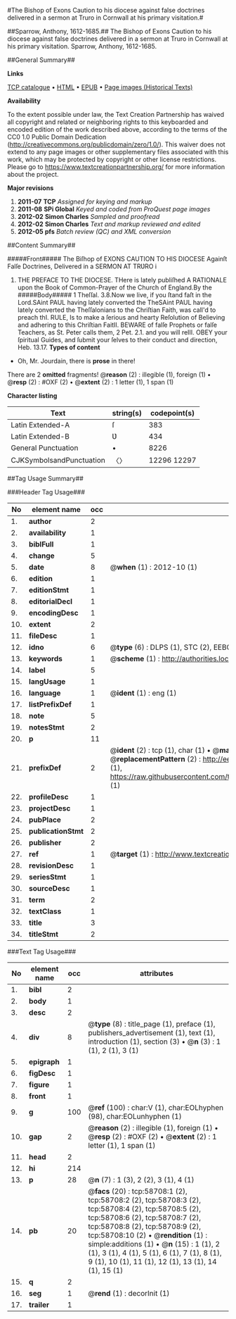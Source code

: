 #The Bishop of Exons Caution to his diocese against false doctrines delivered in a sermon at Truro in Cornwall at his primary visitation.#

##Sparrow, Anthony, 1612-1685.##
The Bishop of Exons Caution to his diocese against false doctrines delivered in a sermon at Truro in Cornwall at his primary visitation.
Sparrow, Anthony, 1612-1685.

##General Summary##

**Links**

[TCP catalogue](http://www.ota.ox.ac.uk/tcp/)  • 
[HTML](http://tei.it.ox.ac.uk/tcp/Texts-HTML/free/A61/A61010.html)  • 
[EPUB](http://tei.it.ox.ac.uk/tcp/Texts-EPUB/free/A61/A61010.epub) • 
[Page images (Historical Texts)](https://historicaltexts.jisc.ac.uk/eebo-12280832e)

**Availability**

To the extent possible under law, the Text Creation Partnership has waived all copyright and related or neighboring rights to this keyboarded and encoded edition of the work described above, according to the terms of the CC0 1.0 Public Domain Dedication (http://creativecommons.org/publicdomain/zero/1.0/). This waiver does not extend to any page images or other supplementary files associated with this work, which may be protected by copyright or other license restrictions. Please go to https://www.textcreationpartnership.org/ for more information about the project.

**Major revisions**

1. __2011-07__ __TCP__ *Assigned for keying and markup*
1. __2011-08__ __SPi Global__ *Keyed and coded from ProQuest page images*
1. __2012-02__ __Simon Charles__ *Sampled and proofread*
1. __2012-02__ __Simon Charles__ *Text and markup reviewed and edited*
1. __2012-05__ __pfs__ *Batch review (QC) and XML conversion*

##Content Summary##

#####Front#####
The Biſhop of EXONS CAUTION TO HIS DIOCESE Againſt Falſe Doctrines, Delivered in a SERMON AT TRƲRO i
1. THE PREFACE TO THE DIOCESE.
THere is lately publiſhed A RATIONALE upon the Book of Common-Prayer of the Church of England.By the
#####Body#####
1 Theſſal. 3.8.Now we live, if you ſtand faſt in the Lord.SAint PAUL having lately converted the TheSAint PAUL having lately converted the Theſſalonians to the Chriſtian Faith, was call'd to preach thI. RULE, Is to make a ſerious and hearty Reſolution of Believing and adhering to this Chriſtian FaitII. BEWARE of falſe Prophets or falſe Teachers, as St. Peter calls them, 2 Pet. 2.1. and you will reIII. OBEY your ſpiritual Guides, and ſubmit your ſelves to their conduct and direction, Heb. 13.17. 
**Types of content**

  * Oh, Mr. Jourdain, there is **prose** in there!

There are 2 **omitted** fragments! 
 @__reason__ (2) : illegible (1), foreign (1)  •  @__resp__ (2) : #OXF (2)  •  @__extent__ (2) : 1 letter (1), 1 span (1)

**Character listing**


|Text|string(s)|codepoint(s)|
|---|---|---|
|Latin Extended-A|ſ|383|
|Latin Extended-B|Ʋ|434|
|General Punctuation|•|8226|
|CJKSymbolsandPunctuation|〈〉|12296 12297|

##Tag Usage Summary##

###Header Tag Usage###

|No|element name|occ|attributes|
|---|---|---|---|
|1.|__author__|2||
|2.|__availability__|1||
|3.|__biblFull__|1||
|4.|__change__|5||
|5.|__date__|8| @__when__ (1) : 2012-10 (1)|
|6.|__edition__|1||
|7.|__editionStmt__|1||
|8.|__editorialDecl__|1||
|9.|__encodingDesc__|1||
|10.|__extent__|2||
|11.|__fileDesc__|1||
|12.|__idno__|6| @__type__ (6) : DLPS (1), STC (2), EEBO-CITATION (1), OCLC (1), VID (1)|
|13.|__keywords__|1| @__scheme__ (1) : http://authorities.loc.gov/ (1)|
|14.|__label__|5||
|15.|__langUsage__|1||
|16.|__language__|1| @__ident__ (1) : eng (1)|
|17.|__listPrefixDef__|1||
|18.|__note__|5||
|19.|__notesStmt__|2||
|20.|__p__|11||
|21.|__prefixDef__|2| @__ident__ (2) : tcp (1), char (1)  •  @__matchPattern__ (2) : ([0-9\-]+):([0-9IVX]+) (1), (.+) (1)  •  @__replacementPattern__ (2) : http://eebo.chadwyck.com/downloadtiff?vid=$1&page=$2 (1), https://raw.githubusercontent.com/textcreationpartnership/Texts/master/tcpchars.xml#$1 (1)|
|22.|__profileDesc__|1||
|23.|__projectDesc__|1||
|24.|__pubPlace__|2||
|25.|__publicationStmt__|2||
|26.|__publisher__|2||
|27.|__ref__|1| @__target__ (1) : http://www.textcreationpartnership.org/docs/. (1)|
|28.|__revisionDesc__|1||
|29.|__seriesStmt__|1||
|30.|__sourceDesc__|1||
|31.|__term__|2||
|32.|__textClass__|1||
|33.|__title__|3||
|34.|__titleStmt__|2||


###Text Tag Usage###

|No|element name|occ|attributes|
|---|---|---|---|
|1.|__bibl__|2||
|2.|__body__|1||
|3.|__desc__|2||
|4.|__div__|8| @__type__ (8) : title_page (1), preface (1), publishers_advertisement (1), text (1), introduction (1), section (3)  •  @__n__ (3) : 1 (1), 2 (1), 3 (1)|
|5.|__epigraph__|1||
|6.|__figDesc__|1||
|7.|__figure__|1||
|8.|__front__|1||
|9.|__g__|100| @__ref__ (100) : char:V (1), char:EOLhyphen (98), char:EOLunhyphen (1)|
|10.|__gap__|2| @__reason__ (2) : illegible (1), foreign (1)  •  @__resp__ (2) : #OXF (2)  •  @__extent__ (2) : 1 letter (1), 1 span (1)|
|11.|__head__|2||
|12.|__hi__|214||
|13.|__p__|28| @__n__ (7) : 1 (3), 2 (2), 3 (1), 4 (1)|
|14.|__pb__|20| @__facs__ (20) : tcp:58708:1 (2), tcp:58708:2 (2), tcp:58708:3 (2), tcp:58708:4 (2), tcp:58708:5 (2), tcp:58708:6 (2), tcp:58708:7 (2), tcp:58708:8 (2), tcp:58708:9 (2), tcp:58708:10 (2)  •  @__rendition__ (1) : simple:additions (1)  •  @__n__ (15) : 1 (1), 2 (1), 3 (1), 4 (1), 5 (1), 6 (1), 7 (1), 8 (1), 9 (1), 10 (1), 11 (1), 12 (1), 13 (1), 14 (1), 15 (1)|
|15.|__q__|2||
|16.|__seg__|1| @__rend__ (1) : decorInit (1)|
|17.|__trailer__|1||
